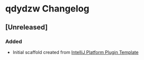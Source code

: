 <!-- Keep a Changelog guide -> https://keepachangelog.com -->

# qdydzw Changelog

## [Unreleased]
### Added
- Initial scaffold created from [IntelliJ Platform Plugin Template](https://github.com/JetBrains/intellij-platform-plugin-template)
